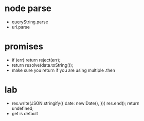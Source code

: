 # node parse
* queryString.parse
* url.parse

# promises
* if (err) return reject(err);
* return resolve(data.toString());
* make sure you return if you are using multiple .then

# lab
* res.write(JSON.stringify({
    date: new Date(),
}))
res.end();
return undefined;
* get is default
